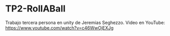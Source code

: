 # TP2-RollABall
Trabajo tercera persona en unity de Jeremias Seghezzo.
Video en YouTube: https://www.youtube.com/watch?v=c46WwOjEXJg
